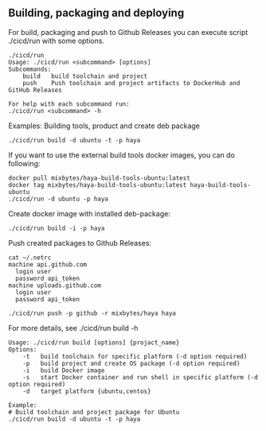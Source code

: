 ## Building, packaging and deploying
For build, packaging and push to Github Releases you can execute script ./cicd/run with some options.

```shell
./cicd/run
Usage: ./cicd/run <subcommand> [options]
Subcommands:
    build   build toolchain and project
    push    Push toolchain and project artifacts to DockerHub and GitHub Releases

For help with each subcommand run:
./cicd/run <subcommand> -h
```

Examples:
Building tools, product and create deb package
```shell
./cicd/run build -d ubuntu -t -p haya
```
If you want to use the external build tools docker images, you can do following:
```shell
docker pull mixbytes/haya-build-tools-ubuntu:latest
docker tag mixbytes/haya-build-tools-ubuntu:latest haya-build-tools-ubuntu
./cicd/run -d ubuntu -p haya
```
Create docker image with installed deb-package:
```shell
./cicd/run build -i -p haya
```
Push created packages to Github Releases:
```shell
cat ~/.netrc
machine api.github.com
  login user
  password api_token
machine uploads.github.com
  login user
  password api_token
```
```shell
./cicd/run push -p github -r mixbytes/haya haya
```

For more details, see ./cicd/run build -h
```shell
Usage: ./cicd/run build [options] {projact_name}
Options:
    -t   build toolchain for specific platform (-d option required)
    -p   build project and create OS package (-d option required)
    -i   build Docker image
    -s   start Docker container and run shell in specific platform (-d option required)
    -d   target platform {ubuntu,centos}

Example:
# Build toolchain and project package for Ubuntu
./cicd/run build -d ubuntu -t -p haya
```

